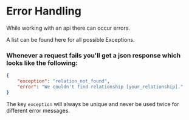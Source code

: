 # Error Handling

While working with an api there can occur errors. 

A list can be found here for all possible Exceptions.

### Whenever a request fails you'll get a json response which looks like the following:
```json
{
    "exception": "relation_not_found",
    "error": "We couldn't find relationship [your_relationship]."
}
```

The key `exception` will always be unique and never be used twice for different error messages.
